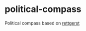
# political-compass

Political compass based on [rettgerst](https://github.com/rettgerst/nextcompass)
